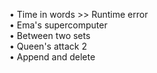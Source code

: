 •	Time in words >> Runtime error  
•	Ema's supercomputer                                                             
•	Between two sets                      
• Queen's attack 2     
• Append and delete
